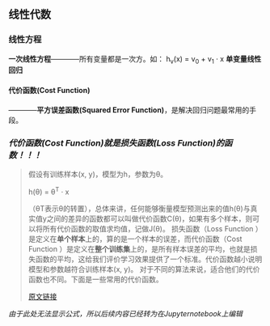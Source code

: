 ## 线性代数
### 线性方程
**一次线性方程**————所有变量都是一次方。如： h<sub>v</sub>(x) = v<sub>0</sub> + v<sub>1</sub> · x     **单变量线性回归**  

#### 代价函数(Cost Function)
————**平方误差函数(Squared Error Function)**，是解决回归问题最常用的手段。  
### *代价函数(Cost Function)就是损失函数(Loss Function)的函数！！！*  
>假设有训练样本(x, y)，模型为h，参数为θ。  
>
>h(θ) = θ<sup>T</sup> · x  
>
>（θT表示θ的转置），总体来讲，任何能够衡量模型预测出来的值h(θ)与真实值y之间的差异的函数都可以叫做代价函数C(θ)，如果有多个样本，则可以将所有代价函数的取值求均值，记做J(θ)。
>损失函数（Loss Function ）是定义在**单个样本**上的，算的是一个样本的误差，而代价函数（Cost Function ）是定义在**整个训练集**上的，是所有样本误差的平均，也就是损失函数的平均，这给我们评价学习效果提供了一个标准。代价函数越小说明模型和参数越符合训练样本(x, y)。
>对于不同的算法来说，适合他们的代价函数也不同。下面是一些常用的代价函数。
>
>[原文链接](https://blog.csdn.net/haha0825/article/details/102491643)
  
  
*由于此处无法显示公式，所以后续内容已经转为在Jupyternotebook上编辑*
